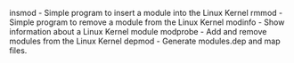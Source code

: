 insmod      - Simple program to insert a module into the Linux Kernel
rmmod       - Simple program to remove a module from the Linux Kernel
modinfo     - Show information about a Linux Kernel module
modprobe    - Add and remove modules from the Linux Kernel
depmod      - Generate modules.dep and map files.


